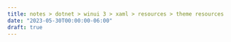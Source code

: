 ```yaml
---
title: notes > dotnet > winui 3 > xaml > resources > theme resources
date: "2023-05-30T00:00:00-06:00"
draft: true
---
```

